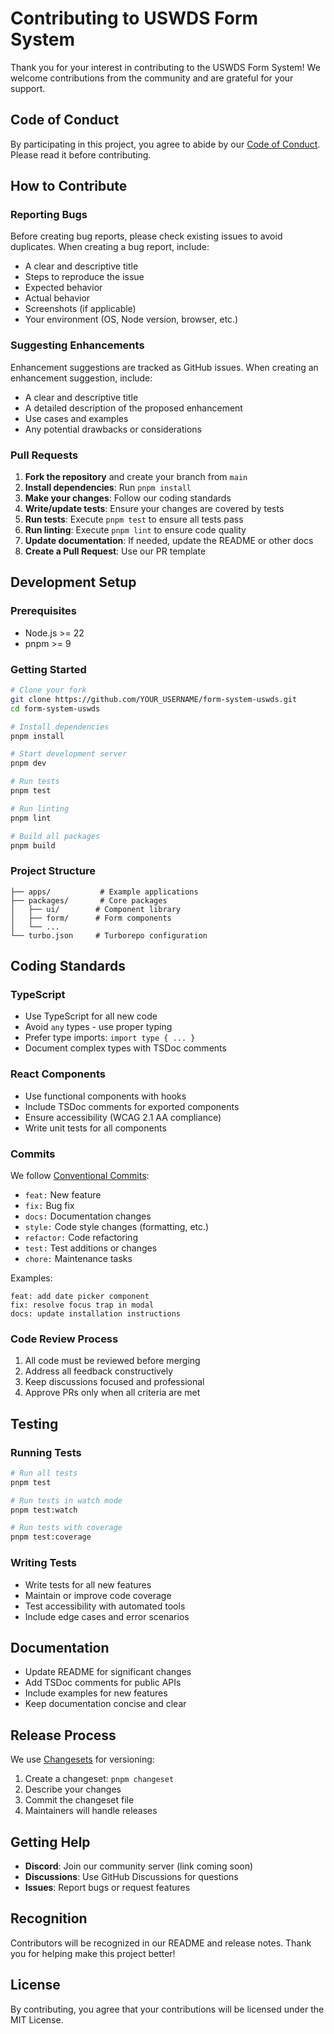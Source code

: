 # Contributing to USWDS Form System

Thank you for your interest in contributing to the USWDS Form System! We welcome contributions from the community and are grateful for your support.

## Code of Conduct

By participating in this project, you agree to abide by our [Code of Conduct](CODE_OF_CONDUCT.md). Please read it before contributing.

## How to Contribute

### Reporting Bugs

Before creating bug reports, please check existing issues to avoid duplicates. When creating a bug report, include:

- A clear and descriptive title
- Steps to reproduce the issue
- Expected behavior
- Actual behavior
- Screenshots (if applicable)
- Your environment (OS, Node version, browser, etc.)

### Suggesting Enhancements

Enhancement suggestions are tracked as GitHub issues. When creating an enhancement suggestion, include:

- A clear and descriptive title
- A detailed description of the proposed enhancement
- Use cases and examples
- Any potential drawbacks or considerations

### Pull Requests

1. **Fork the repository** and create your branch from `main`
2. **Install dependencies**: Run `pnpm install`
3. **Make your changes**: Follow our coding standards
4. **Write/update tests**: Ensure your changes are covered by tests
5. **Run tests**: Execute `pnpm test` to ensure all tests pass
6. **Run linting**: Execute `pnpm lint` to ensure code quality
7. **Update documentation**: If needed, update the README or other docs
8. **Create a Pull Request**: Use our PR template

## Development Setup

### Prerequisites

- Node.js >= 22
- pnpm >= 9

### Getting Started

```bash
# Clone your fork
git clone https://github.com/YOUR_USERNAME/form-system-uswds.git
cd form-system-uswds

# Install dependencies
pnpm install

# Start development server
pnpm dev

# Run tests
pnpm test

# Run linting
pnpm lint

# Build all packages
pnpm build
```

### Project Structure

```
├── apps/           # Example applications
├── packages/       # Core packages
│   ├── ui/        # Component library
│   ├── form/      # Form components
│   └── ...
└── turbo.json     # Turborepo configuration
```

## Coding Standards

### TypeScript

- Use TypeScript for all new code
- Avoid `any` types - use proper typing
- Prefer type imports: `import type { ... }`
- Document complex types with TSDoc comments

### React Components

- Use functional components with hooks
- Include TSDoc comments for exported components
- Ensure accessibility (WCAG 2.1 AA compliance)
- Write unit tests for all components

### Commits

We follow [Conventional Commits](https://www.conventionalcommits.org/):

- `feat:` New feature
- `fix:` Bug fix
- `docs:` Documentation changes
- `style:` Code style changes (formatting, etc.)
- `refactor:` Code refactoring
- `test:` Test additions or changes
- `chore:` Maintenance tasks

Examples:
```
feat: add date picker component
fix: resolve focus trap in modal
docs: update installation instructions
```

### Code Review Process

1. All code must be reviewed before merging
2. Address all feedback constructively
3. Keep discussions focused and professional
4. Approve PRs only when all criteria are met

## Testing

### Running Tests

```bash
# Run all tests
pnpm test

# Run tests in watch mode
pnpm test:watch

# Run tests with coverage
pnpm test:coverage
```

### Writing Tests

- Write tests for all new features
- Maintain or improve code coverage
- Test accessibility with automated tools
- Include edge cases and error scenarios

## Documentation

- Update README for significant changes
- Add TSDoc comments for public APIs
- Include examples for new features
- Keep documentation concise and clear

## Release Process

We use [Changesets](https://github.com/changesets/changesets) for versioning:

1. Create a changeset: `pnpm changeset`
2. Describe your changes
3. Commit the changeset file
4. Maintainers will handle releases

## Getting Help

- **Discord**: Join our community server (link coming soon)
- **Discussions**: Use GitHub Discussions for questions
- **Issues**: Report bugs or request features

## Recognition

Contributors will be recognized in our README and release notes. Thank you for helping make this project better!

## License

By contributing, you agree that your contributions will be licensed under the MIT License.
